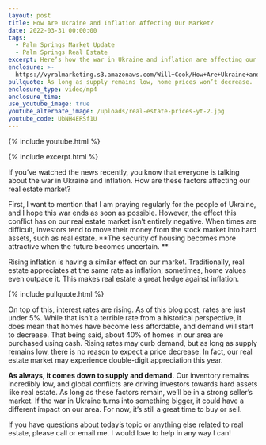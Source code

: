 ```yaml
---
layout: post
title: How Are Ukraine and Inflation Affecting Our Market?
date: 2022-03-31 00:00:00
tags:
  - Palm Springs Market Update
  - Palm Springs Real Estate
excerpt: Here’s how the war in Ukraine and inflation are affecting our market.
enclosure: >-
  https://vyralmarketing.s3.amazonaws.com/Will+Cook/How+Are+Ukraine+and+Inflation+Affecting+Our+Market_.mp4
pullquote: As long as supply remains low, home prices won’t decrease.
enclosure_type: video/mp4
enclosure_time:
use_youtube_image: true
youtube_alternate_image: /uploads/real-estate-prices-yt-2.jpg
youtube_code: UbNH4ERSf1U
---
```

{% include youtube.html %}

{% include excerpt.html %}

If you’ve watched the news recently, you know that everyone is talking about the war in Ukraine and inflation. How are these factors affecting our real estate market?

First, I want to mention that I am praying regularly for the people of Ukraine, and I hope this war ends as soon as possible. However, the effect this conflict has on our real estate market isn’t entirely negative. When times are difficult, investors tend to move their money from the stock market into hard assets, such as real estate. **The security of housing becomes more attractive when the future becomes uncertain. **

Rising inflation is having a similar effect on our market. Traditionally, real estate appreciates at the same rate as inflation; sometimes, home values even outpace it. This makes real estate a great hedge against inflation.

{% include pullquote.html %}

On top of this, interest rates are rising. As of this blog post, rates are just under 5%. While that isn’t a terrible rate from a historical perspective, it does mean that homes have become less affordable, and demand will start to decrease. That being said, about 40% of homes in our area are purchased using cash. Rising rates may curb demand, but as long as supply remains low, there is no reason to expect a price decrease. In fact, our real estate market may experience double-digit appreciation this year.

**As always, it comes down to supply and demand.** Our inventory remains incredibly low, and global conflicts are driving investors towards hard assets like real estate. As long as these factors remain, we’ll be in a strong seller’s market. If the war in Ukraine turns into something bigger, it could have a different impact on our area. For now, it’s still a great time to buy or sell.

If you have questions about today’s topic or anything else related to real estate, please call or email me. I would love to help in any way I can\!
